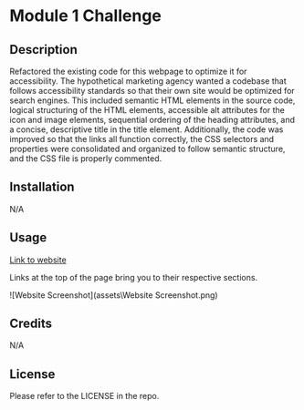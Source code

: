 # Module 1 Challenge

## Description

Refactored the existing code for this webpage to optimize it for accessibility. The hypothetical marketing agency wanted a codebase that follows accessibility standards so that their own site would be optimized for search engines. This included semantic HTML elements in the source code, logical structuring of the HTML elements, accessible alt attributes for the icon and image elements, sequential ordering of the heading attributes, and a concise, descriptive title in the title element. Additionally, the code was improved so that the links all function correctly, the CSS selectors and properties were consolidated and organized to follow semantic structure, and the CSS file is properly commented.

## Installation

N/A

## Usage

[Link to website](https://gurleyryan.github.io/urban-octo-telegram/)

Links at the top of the page bring you to their respective sections.

![Website Screenshot](assets\Website Screenshot.png)

## Credits

N/A

## License

Please refer to the LICENSE in the repo.